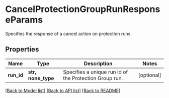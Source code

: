 # CancelProtectionGroupRunResponseParams

Specifies the response of a cancel action on protection runs.

## Properties
Name | Type | Description | Notes
------------ | ------------- | ------------- | -------------
**run_id** | **str, none_type** | Specifies a unique run id of the Protection Group run. | [optional] 

[[Back to Model list]](../README.md#documentation-for-models) [[Back to API list]](../README.md#documentation-for-api-endpoints) [[Back to README]](../README.md)


